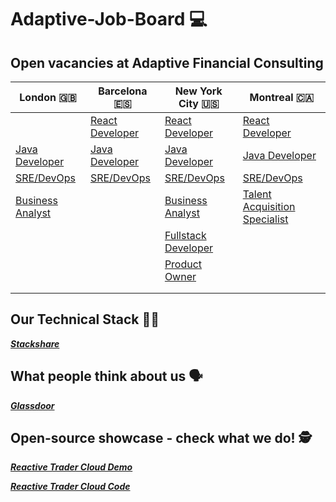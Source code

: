 # Adaptive-Job-Board :computer:
## Open vacancies at Adaptive Financial Consulting ##

| London :uk:  | Barcelona :es: | New York City :us: | Montreal :canada: |
| ------------- | ------------- | ------------- | ------------- |
|  | [React Developer](https://weareadaptive.com/careers/jobs/?job=3334594)  | [React Developer](https://weareadaptive.com/careers/jobs/?job=3481569) | [React Developer](https://weareadaptive.com/careers/jobs/?job=3524790) |
| [Java Developer](https://weareadaptive.com/careers/jobs/?job=3388634) | [Java Developer](https://weareadaptive.com/careers/jobs/?job=3100163)  | [Java Developer](https://weareadaptive.com/careers/jobs/?job=3701706) | [Java Developer](https://weareadaptive.com/careers/jobs/?job=2581405)
| [SRE/DevOps](https://weareadaptive.com/careers/jobs/?job=3629511) | [SRE/DevOps](https://weareadaptive.com/careers/jobs/?job=3629510) | [SRE/DevOps](https://weareadaptive.com/careers/jobs/?job=3629509)| [SRE/DevOps](https://weareadaptive.com/careers/jobs/?job=3629507) |
| [Business Analyst](https://weareadaptive.com/careers/jobs/?job=3560391) | | [Business Analyst](https://weareadaptive.com/careers/jobs/?job=3719744) | [Talent Acquisition Specialist](https://weareadaptive.com/careers/jobs/?job=3459513) |
|  |  | [Fullstack Developer](https://weareadaptive.com/careers/jobs/?job=3242108) |
|  |  | [Product Owner](https://weareadaptive.com/careers/jobs/?job=3010569) |
| | | | |
| | |  |



## Our Technical Stack 	:woman_technologist: ##

**_[Stackshare](https://stackshare.io/AFC/adaptive-financial-consulting)_**

## What people think about us :speaking_head: ## 

**_[Glassdoor](https://www.glassdoor.es/Overview/Working-at-Adaptive-Financial-Consulting-EI_IE833383.11,40.htm?countryRedirect=true)_**

## Open-source showcase - check what we do! :detective: ##

**_[Reactive Trader Cloud Demo](https://web-demo.adaptivecluster.com/)_**

**_[Reactive Trader Cloud Code](https://github.com/AdaptiveConsulting/ReactiveTraderCloud)_**
